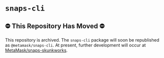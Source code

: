 # `snaps-cli`

## ⛔️ This Repository Has Moved ⛔

This repository is archived.
The `snaps-cli` package will soon be republished as `@metamask/snaps-cli`.
At present, further development will occur at [MetaMask/snaps-skunkworks](https://github.com/MetaMask/snaps-skunkworks/tree/main/packages/cli).
